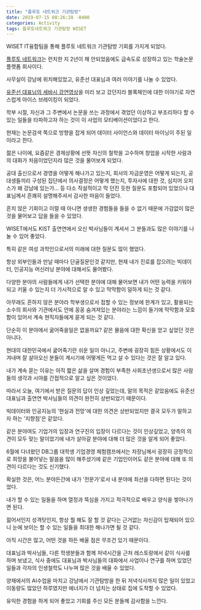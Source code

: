 ```yaml
---
title: "플루토 네트워크 기관탐방"
date: 2019-07-15 08:26:28 -0400
categories: Activity
tags: 플루토네트워크 기관탐방 WISET
---
```


WISET IT융합팀을 통해 플루토 네트워크 기관탐방 기회를 가지게 되었다.

[플루토 네트워크](https://pluto.network/)는 런치한 지 2년이 채 안되었음에도 급속도로 성장하고 있는 학술논문 플랫폼 회사이다.

사무실이 강남에 위치해있었고, 유준선 대표님과 여러 이야기를 나눌 수 있었다.

[유준선 대표님의 세바시 강연영상](https://www.youtube.com/watch?v=IKqUhJZN6Zg)을 미리 보고 갔던지라 블록체인에 대한 이야기로 자연스럽게 아이스 브레이킹이 되었다.

학부 시절, 자신과 그 주변에서 논문을 쓰는 과정에서 겪었던 이상하고 부조리하다 할 수 있는 일들을 타파하고자 하는 것이 이 사업의 모티베이션이었다고 한다.

현재는 논문검색 쪽으로 방향을 잡게 되어 데이터 사이언스와 데이터 마이닝이 주된 일이라고 한다.

젊은 나이에, 요즘같은 경제상황에 선뜻 자신의 철학을 고수하며 창업을 시작한 사람과의 대화가 처음이었던지라 많은 것을 물어보게 되었다.

공대 출신으로서 경영을 어떻게 해나가고 있는지, 회사의 자금운영은 어떻게 되는지, 
공대생들끼리 구성된 집단에서 의사결정은 어떻게 했는지, 투자사에 대한 것, 심지어 오피스가 왜 강남에 있는가...
등 다소 직설적이고 막 던진 듯한 질문도 포함되어 있었으나 대표님께서 흔쾌히 설명해주셔서 감사한 마음이 들었다.

흔치 않은 기회이고 이럴 때 아니면 생생한 경험들을 들을 수 없기 때문에 가감없이 많은 것을 물어보고 답을 들을 수 있었다.

WISET에서도 KIST 출연연에서 오신 박사님들이 계셔서 그 분들과도 많은 이야기를 나눌 수 있어 좋았다. 

특히 같은 여성 과학인으로서의 미래에 대한 질문도 많이 했었다.

항상 외부인들과 만날 때마다 단골질문인것 같지만, 현재 내가 진로를 잡으려는 빅데이터, 인공지능 머신러닝 분야에 대해서도 물어봤다.

다양한 분야의 사람들에게 내가 선택한 분야에 대해 물어보면 내가 어떤 능력을 키워야 되고 키울 수 있는지 더 가시적으로 알 수 있고 
막막함이 덜하게 되는 것 같다.
 
아무래도 흔하지 않은 분야라 학부생으로서 접할 수 있는 정보에 한계가 있고, 
활용되는 소수의 회사와 기관에서도 안에 꽁꽁 숨겨져있는 분야라는 느낌이 들기에 막막함과 모호함이 있어서 계속 현직자들에게 묻게 되는 것 같다.

단순히 이 분야에서 굶어죽을일은 없을까요? 같은 물음에 대한 확신을 얻고 싶었던 것은 아니다.

현대의 대한민국에서 굶어죽기란 쉬운 일이 아니고, 
주변에 굉장히 힘든 상황에서도 이겨내며 잘 살아오신 분들이 계시기에 어떻게든 먹고 살 수 있다는 것은 잘 알고 있다.

내가 계속 묻는 이유는 아직 짧은 삶을 살며 경험이 부족한 사회초년생으로서 많은 사람들의 생각과 시야를 간접적으로 알고 싶은 것이었다.

따라서 오늘, 여기에서 받은 질문의 답이 인상 깊었는데, 말의 목적은 같았음에도 유준선 대표님과 출연연 박사님들의 의견이 완전히 상반되었기 때문이다.

빅데이터와 인공지능의 '현실과 전망'에 대한 의견은 상반되었지만 결국 모두가 말하고자 하는 '지향점'은 같았다.

같은 분야여도 기업가의 입장과 연구진의 입장이 다르다는 것이 인상깊었고, 
양측의 의견이 모두 맞는 말이었기에 내가 살아갈 분야에 대해 더 많은 것을 알게 되어 좋았다.

6월에 다녀왔던 DB그룹 대학생 기업경영 체험캠프에서는 차장님께서 굉장히 긍정적으로 희망을 불어넣는 말씀을 많이 해주셨기에
같은 기업인이어도 같은 분야에 대해 또 의견이 다르다는 것도 신기했다.

확실한 것은, 어느 분야든간에 내가 '전문가'로서 내 분야에 최선을 다하면 된다는 것이었다.

내가 할 수 있는 일들을 하며 열정과 뚝심을 가지고 적극적으로 배우고 양식을 쌓아나가면 된다.

젊어서인지 성격탓인지, 항상 뭘 해도 잘 할 것 같다는 근거없는 자신감이 탑재되어 있으니 눈에 보이는 할 수 있는 일들을 최대한 해나가면 될 것 같다.

아직 시간은 많고, 어떤 것을 하든 배울 점은 무조건 있기 때문이다.

대표님과 박사님들, 다른 학생분들과 함께 저녁시간을 근처 레스토랑에서 같이 식사를 하며 보냈고, 
식사 중에도 대표님과 박사님들의 대화에서 사업이나 연구를 하며 있었던 일들과 각자의 인생철학도 나누며 많은 것을 배울 수 있었다.

양재에서의 AI수업을 마치고 강남에서 기관탐방을 한 뒤 저녁식사까지 많은 일이 있었고 이동량도 많았던 하루였지만 에너지가 더 넘치는 상태로 집에 도착할 수 있었다.

유익한 경험을 하게 되어 좋았고 기회를 주신 모든 분들께 감사함을 느낀다.

